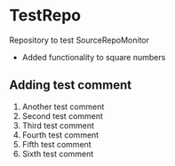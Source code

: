 # TestRepo
Repository to test SourceRepoMonitor

* Added functionality to square numbers

Adding test comment
--------------------
1. Another test comment
2. Second test comment
3. Third test comment
4. Fourth test comment
5. Fifth test comment
6. Sixth test comment
